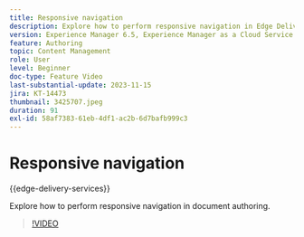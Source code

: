 ```yaml
---
title: Responsive navigation
description: Explore how to perform responsive navigation in Edge Delivery Document authoring.
version: Experience Manager 6.5, Experience Manager as a Cloud Service
feature: Authoring
topic: Content Management
role: User
level: Beginner
doc-type: Feature Video
last-substantial-update: 2023-11-15
jira: KT-14473
thumbnail: 3425707.jpeg
duration: 91
exl-id: 58af7383-61eb-4df1-ac2b-6d7bafb999c3
---
```

# Responsive navigation

{{edge-delivery-services}}

Explore how to perform responsive navigation in document authoring.

>[!VIDEO](https://video.tv.adobe.com/v/3425707/?learn=on)
